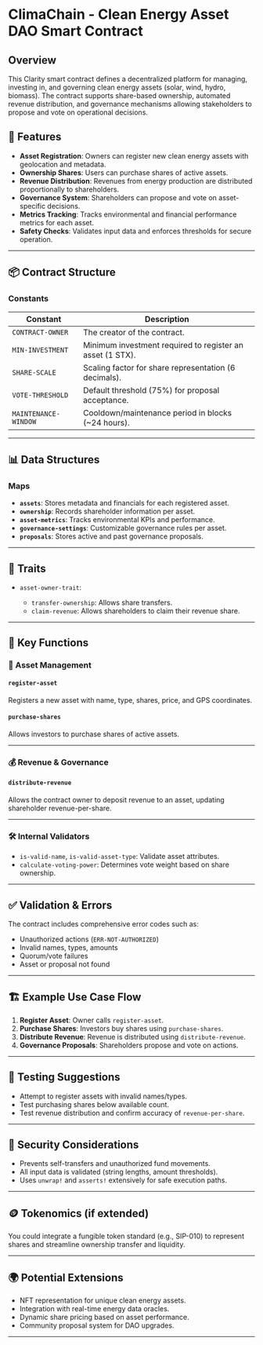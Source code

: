 # ClimaChain - Clean Energy Asset DAO Smart Contract

## Overview

This Clarity smart contract defines a decentralized platform for managing, investing in, and governing clean energy assets (solar, wind, hydro, biomass). The contract supports share-based ownership, automated revenue distribution, and governance mechanisms allowing stakeholders to propose and vote on operational decisions.

## 🚀 Features

* **Asset Registration**: Owners can register new clean energy assets with geolocation and metadata.
* **Ownership Shares**: Users can purchase shares of active assets.
* **Revenue Distribution**: Revenues from energy production are distributed proportionally to shareholders.
* **Governance System**: Shareholders can propose and vote on asset-specific decisions.
* **Metrics Tracking**: Tracks environmental and financial performance metrics for each asset.
* **Safety Checks**: Validates input data and enforces thresholds for secure operation.

---

## 📦 Contract Structure

### Constants

| Constant             | Description                                               |
| -------------------- | --------------------------------------------------------- |
| `CONTRACT-OWNER`     | The creator of the contract.                              |
| `MIN-INVESTMENT`     | Minimum investment required to register an asset (1 STX). |
| `SHARE-SCALE`        | Scaling factor for share representation (6 decimals).     |
| `VOTE-THRESHOLD`     | Default threshold (75%) for proposal acceptance.          |
| `MAINTENANCE-WINDOW` | Cooldown/maintenance period in blocks (\~24 hours).       |

---

## 📊 Data Structures

### Maps

* **`assets`**: Stores metadata and financials for each registered asset.
* **`ownership`**: Records shareholder information per asset.
* **`asset-metrics`**: Tracks environmental KPIs and performance.
* **`governance-settings`**: Customizable governance rules per asset.
* **`proposals`**: Stores active and past governance proposals.

---

## 🔧 Traits

* `asset-owner-trait`:

  * `transfer-ownership`: Allows share transfers.
  * `claim-revenue`: Allows shareholders to claim their revenue share.

---

## 📂 Key Functions

### 📌 Asset Management

#### `register-asset`

Registers a new asset with name, type, shares, price, and GPS coordinates.

#### `purchase-shares`

Allows investors to purchase shares of active assets.

---

### 💰 Revenue & Governance

#### `distribute-revenue`

Allows the contract owner to deposit revenue to an asset, updating shareholder revenue-per-share.

---

### 🛠 Internal Validators

* `is-valid-name`, `is-valid-asset-type`: Validate asset attributes.
* `calculate-voting-power`: Determines vote weight based on share ownership.

---

## ✅ Validation & Errors

The contract includes comprehensive error codes such as:

* Unauthorized actions (`ERR-NOT-AUTHORIZED`)
* Invalid names, types, amounts
* Quorum/vote failures
* Asset or proposal not found

---

## 🏗 Example Use Case Flow

1. **Register Asset**: Owner calls `register-asset`.
2. **Purchase Shares**: Investors buy shares using `purchase-shares`.
3. **Distribute Revenue**: Revenue is distributed using `distribute-revenue`.
4. **Governance Proposals**: Shareholders propose and vote on actions.

---

## 🧪 Testing Suggestions

* Attempt to register assets with invalid names/types.
* Test purchasing shares below available count.
* Test revenue distribution and confirm accuracy of `revenue-per-share`.

---

## 🔐 Security Considerations

* Prevents self-transfers and unauthorized fund movements.
* All input data is validated (string lengths, amount thresholds).
* Uses `unwrap!` and `asserts!` extensively for safe execution paths.

---

## 🪙 Tokenomics (if extended)

You could integrate a fungible token standard (e.g., SIP-010) to represent shares and streamline ownership transfer and liquidity.

---

## 🌍 Potential Extensions

* NFT representation for unique clean energy assets.
* Integration with real-time energy data oracles.
* Dynamic share pricing based on asset performance.
* Community proposal system for DAO upgrades.

---
